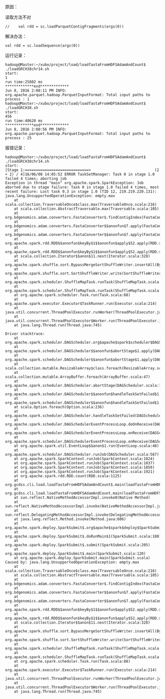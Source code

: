 原因：

读取方法不对

	//    val rdd = sc.loadParquetContigFragments(args(0))
   
解决办法：

    val rdd = sc.loadSequence(args(0))

运行记录：

	hadoop@Master:~/xubo/project/load/loadfastaFromHDFSAdamAndCount$ ./loadGRCH38chr14.sh 
	start:
	1                                                                               
	run time:25802 ms
	*************end*************
	Jun 8, 2016 2:08:11 PM INFO: org.apache.parquet.hadoop.ParquetInputFormat: Total input paths to process : 1
	hadoop@Master:~/xubo/project/load/loadfastaFromHDFSAdamAndCount$ ./loadGRCH38.sh 
	start:
	456                                                                             
	run time:40620 ms
	*************end*************
	Jun 8, 2016 2:08:56 PM INFO: org.apache.parquet.hadoop.ParquetInputFormat: Total input paths to process : 25


报错记录：

	
	hadoop@Master:~/xubo/project/load/loadfastaFromHDFSAdamAndCount$ ./loadGRCH38chr14.sh 
	start:
	[Stage 1:=============================>                             (2 + 2) / 4]16/06/08 14:05:52 ERROR TaskSetManager: Task 0 in stage 1.0 failed 4 times; aborting job
	Exception in thread "main" org.apache.spark.SparkException: Job aborted due to stage failure: Task 0 in stage 1.0 failed 4 times, most recent failure: Lost task 0.3 in stage 1.0 (TID 12, 219.219.220.131): java.lang.UnsupportedOperationException: empty.max
		at scala.collection.TraversableOnce$class.max(TraversableOnce.scala:216)
		at scala.collection.AbstractTraversable.max(Traversable.scala:105)
		at org.bdgenomics.adam.converters.FastaConverter$.findContigIndex(FastaConverter.scala:126)
		at org.bdgenomics.adam.converters.FastaConverter$$anonfun$7.apply(FastaConverter.scala:86)
		at org.bdgenomics.adam.converters.FastaConverter$$anonfun$7.apply(FastaConverter.scala:86)
		at org.apache.spark.rdd.RDD$$anonfun$keyBy$1$$anonfun$apply$52.apply(RDD.scala:1465)
		at org.apache.spark.rdd.RDD$$anonfun$keyBy$1$$anonfun$apply$52.apply(RDD.scala:1465)
		at scala.collection.Iterator$$anon$11.next(Iterator.scala:328)
		at org.apache.spark.shuffle.sort.BypassMergeSortShuffleWriter.insertAll(BypassMergeSortShuffleWriter.java:119)
		at org.apache.spark.shuffle.sort.SortShuffleWriter.write(SortShuffleWriter.scala:73)
		at org.apache.spark.scheduler.ShuffleMapTask.runTask(ShuffleMapTask.scala:73)
		at org.apache.spark.scheduler.ShuffleMapTask.runTask(ShuffleMapTask.scala:41)
		at org.apache.spark.scheduler.Task.run(Task.scala:88)
		at org.apache.spark.executor.Executor$TaskRunner.run(Executor.scala:214)
		at java.util.concurrent.ThreadPoolExecutor.runWorker(ThreadPoolExecutor.java:1145)
		at java.util.concurrent.ThreadPoolExecutor$Worker.run(ThreadPoolExecutor.java:615)
		at java.lang.Thread.run(Thread.java:745)
	
	Driver stacktrace:
		at org.apache.spark.scheduler.DAGScheduler.org$apache$spark$scheduler$DAGScheduler$$failJobAndIndependentStages(DAGScheduler.scala:1283)
		at org.apache.spark.scheduler.DAGScheduler$$anonfun$abortStage$1.apply(DAGScheduler.scala:1271)
		at org.apache.spark.scheduler.DAGScheduler$$anonfun$abortStage$1.apply(DAGScheduler.scala:1270)
		at scala.collection.mutable.ResizableArray$class.foreach(ResizableArray.scala:59)
		at scala.collection.mutable.ArrayBuffer.foreach(ArrayBuffer.scala:47)
		at org.apache.spark.scheduler.DAGScheduler.abortStage(DAGScheduler.scala:1270)
		at org.apache.spark.scheduler.DAGScheduler$$anonfun$handleTaskSetFailed$1.apply(DAGScheduler.scala:697)
		at org.apache.spark.scheduler.DAGScheduler$$anonfun$handleTaskSetFailed$1.apply(DAGScheduler.scala:697)
		at scala.Option.foreach(Option.scala:236)
		at org.apache.spark.scheduler.DAGScheduler.handleTaskSetFailed(DAGScheduler.scala:697)
		at org.apache.spark.scheduler.DAGSchedulerEventProcessLoop.doOnReceive(DAGScheduler.scala:1496)
		at org.apache.spark.scheduler.DAGSchedulerEventProcessLoop.onReceive(DAGScheduler.scala:1458)
		at org.apache.spark.scheduler.DAGSchedulerEventProcessLoop.onReceive(DAGScheduler.scala:1447)
		at org.apache.spark.util.EventLoop$$anon$1.run(EventLoop.scala:48)
		at org.apache.spark.scheduler.DAGScheduler.runJob(DAGScheduler.scala:567)
		at org.apache.spark.SparkContext.runJob(SparkContext.scala:1824)
		at org.apache.spark.SparkContext.runJob(SparkContext.scala:1837)
		at org.apache.spark.SparkContext.runJob(SparkContext.scala:1850)
		at org.apache.spark.SparkContext.runJob(SparkContext.scala:1921)
		at org.apache.spark.rdd.RDD.count(RDD.scala:1125)
		at org.gcdss.cli.load.loadfastaFromHDFSAdamAndCount$.main(loadfastaFromHDFSAdamAndCount.scala:22)
		at org.gcdss.cli.load.loadfastaFromHDFSAdamAndCount.main(loadfastaFromHDFSAdamAndCount.scala)
		at sun.reflect.NativeMethodAccessorImpl.invoke0(Native Method)
		at sun.reflect.NativeMethodAccessorImpl.invoke(NativeMethodAccessorImpl.java:57)
		at sun.reflect.DelegatingMethodAccessorImpl.invoke(DelegatingMethodAccessorImpl.java:43)
		at java.lang.reflect.Method.invoke(Method.java:606)
		at org.apache.spark.deploy.SparkSubmit$.org$apache$spark$deploy$SparkSubmit$$runMain(SparkSubmit.scala:674)
		at org.apache.spark.deploy.SparkSubmit$.doRunMain$1(SparkSubmit.scala:180)
		at org.apache.spark.deploy.SparkSubmit$.submit(SparkSubmit.scala:205)
		at org.apache.spark.deploy.SparkSubmit$.main(SparkSubmit.scala:120)
		at org.apache.spark.deploy.SparkSubmit.main(SparkSubmit.scala)
	Caused by: java.lang.UnsupportedOperationException: empty.max
		at scala.collection.TraversableOnce$class.max(TraversableOnce.scala:216)
		at scala.collection.AbstractTraversable.max(Traversable.scala:105)
		at org.bdgenomics.adam.converters.FastaConverter$.findContigIndex(FastaConverter.scala:126)
		at org.bdgenomics.adam.converters.FastaConverter$$anonfun$7.apply(FastaConverter.scala:86)
		at org.bdgenomics.adam.converters.FastaConverter$$anonfun$7.apply(FastaConverter.scala:86)
		at org.apache.spark.rdd.RDD$$anonfun$keyBy$1$$anonfun$apply$52.apply(RDD.scala:1465)
		at org.apache.spark.rdd.RDD$$anonfun$keyBy$1$$anonfun$apply$52.apply(RDD.scala:1465)
		at scala.collection.Iterator$$anon$11.next(Iterator.scala:328)
		at org.apache.spark.shuffle.sort.BypassMergeSortShuffleWriter.insertAll(BypassMergeSortShuffleWriter.java:119)
		at org.apache.spark.shuffle.sort.SortShuffleWriter.write(SortShuffleWriter.scala:73)
		at org.apache.spark.scheduler.ShuffleMapTask.runTask(ShuffleMapTask.scala:73)
		at org.apache.spark.scheduler.ShuffleMapTask.runTask(ShuffleMapTask.scala:41)
		at org.apache.spark.scheduler.Task.run(Task.scala:88)
		at org.apache.spark.executor.Executor$TaskRunner.run(Executor.scala:214)
		at java.util.concurrent.ThreadPoolExecutor.runWorker(ThreadPoolExecutor.java:1145)
		at java.util.concurrent.ThreadPoolExecutor$Worker.run(ThreadPoolExecutor.java:615)
		at java.lang.Thread.run(Thread.java:745)
